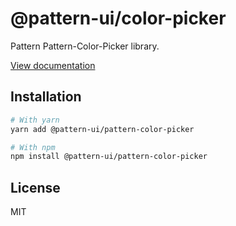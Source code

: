 # @pattern-ui/color-picker

Pattern Pattern-Color-Picker library.

[View documentation](https://pattern.icu/)

## Installation

```sh
# With yarn
yarn add @pattern-ui/pattern-color-picker

# With npm
npm install @pattern-ui/pattern-color-picker
```

## License

MIT
